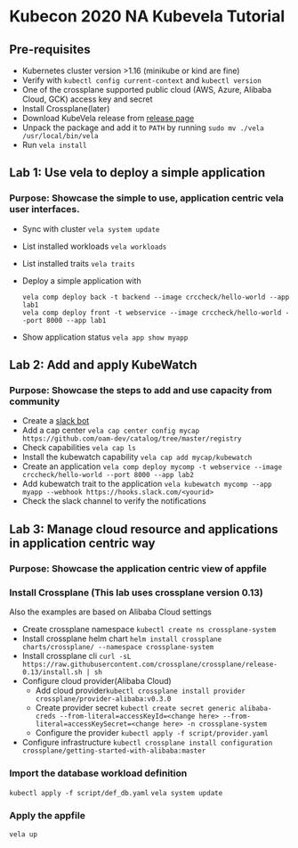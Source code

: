# Kubecon 2020 NA Kubevela Tutorial

## Pre-requisites

* Kubernetes cluster version >1.16
(minikube or kind are fine)
* Verify with `kubectl config current-context` and `kubectl version`
* One of the crossplane supported public cloud (AWS, Azure, Alibaba Cloud, GCK) access key and secret
* Install Crossplane(later)
* Download KubeVela release from [release page](https://github.com/oam-dev/kubevela/releases)
* Unpack the package and add it to `PATH` by running `sudo mv ./vela /usr/local/bin/vela`
* Run `vela install`

## Lab 1: Use vela to deploy a simple application

### Purpose: Showcase the simple to use, application centric vela user interfaces.

* Sync with cluster `vela system update`
* List installed workloads `vela workloads`
* List installed traits `vela traits`
* Deploy a simple application with 

  ```
  vela comp deploy back -t backend --image crccheck/hello-world --app lab1
  vela comp deploy front -t webservice --image crccheck/hello-world --port 8000 --app lab1
  ```

* Show application status `vela app show myapp`

## Lab 2: Add and apply KubeWatch
  
### Purpose: Showcase the steps to add and use capacity from community

* Create a [slack bot](https://api.slack.com/apps?new_app=1)
* Add a cap center `vela cap center config mycap https://github.com/oam-dev/catalog/tree/master/registry`
* Check capabilities `vela cap ls`
* Install the kubewatch capability `vela cap add mycap/kubewatch`
* Create an application `vela comp deploy mycomp -t webservice --image crccheck/hello-world --port 8000 --app lab2`
* Add kubewatch trait to the application `vela kubewatch mycomp --app myapp --webhook https://hooks.slack.com/<yourid>`
* Check the slack channel to verify the notifications

## Lab 3: Manage cloud resource and applications in application centric way

### Purpose: Showcase the application centric view of appfile

### Install Crossplane (This lab uses crossplane version 0.13)

Also the examples are based on Alibaba Cloud settings

* Create crossplane namespace `kubectl create ns crossplane-system`
* Install crossplane helm chart `helm install crossplane  charts/crossplane/ --namespace crossplane-system`
* Install crossplane cli `curl -sL https://raw.githubusercontent.com/crossplane/crossplane/release-0.13/install.sh | sh`
* Configure cloud provider(Alibaba Cloud) 
  * Add cloud provider`kubectl crossplane install provider crossplane/provider-alibaba:v0.3.0`
  * Create provider secret `kubectl create secret generic alibaba-creds --from-literal=accessKeyId=<change here> --from-literal=accessKeySecret=<change here> -n crossplane-system`
  * Configure the provider `kubectl apply -f script/provider.yaml`
* Configure infrastructure `kubectl crossplane install configuration crossplane/getting-started-with-alibaba:master`

### Import the database workload definition

`kubectl apply -f script/def_db.yaml`
`vela system update`

### Apply the appfile

`vela up`
